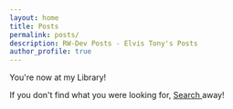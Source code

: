 ```yaml
---
layout: home
title: Posts
permalink: posts/
description: RW-Dev Posts - Elvis Tony's Posts
author_profile: true
---
```

You're now at my Library!

If you don't find what you were looking for, <a href="/search/" class="text--warning"> Search </a> away!
